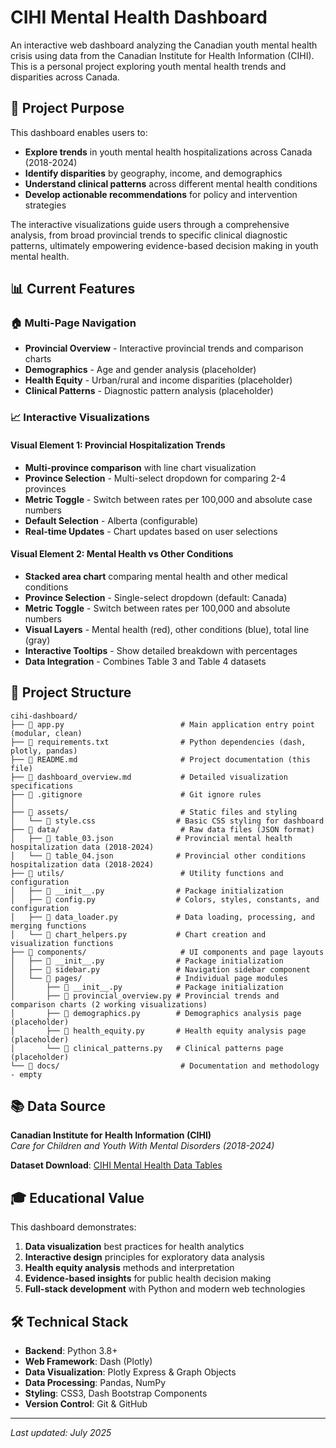 # CIHI Mental Health Dashboard

An interactive web dashboard analyzing the Canadian youth mental health crisis using data from the Canadian Institute for Health Information (CIHI). This is a personal project exploring youth mental health trends and disparities across Canada.

## 🎯 Project Purpose

This dashboard enables users to:
- **Explore trends** in youth mental health hospitalizations across Canada (2018-2024)
- **Identify disparities** by geography, income, and demographics
- **Understand clinical patterns** across different mental health conditions
- **Develop actionable recommendations** for policy and intervention strategies

The interactive visualizations guide users through a comprehensive analysis, from broad provincial trends to specific clinical diagnostic patterns, ultimately empowering evidence-based decision making in youth mental health.

## 📊 Current Features

### 🏠 Multi-Page Navigation
- **Provincial Overview** - Interactive provincial trends and comparison charts
- **Demographics** - Age and gender analysis (placeholder)
- **Health Equity** - Urban/rural and income disparities (placeholder)
- **Clinical Patterns** - Diagnostic pattern analysis (placeholder)

### 📈 Interactive Visualizations

#### **Visual Element 1: Provincial Hospitalization Trends**
- **Multi-province comparison** with line chart visualization
- **Province Selection** - Multi-select dropdown for comparing 2-4 provinces
- **Metric Toggle** - Switch between rates per 100,000 and absolute case numbers
- **Default Selection** - Alberta (configurable)
- **Real-time Updates** - Chart updates based on user selections

#### **Visual Element 2: Mental Health vs Other Conditions**
- **Stacked area chart** comparing mental health and other medical conditions
- **Province Selection** - Single-select dropdown (default: Canada)
- **Metric Toggle** - Switch between rates per 100,000 and absolute numbers
- **Visual Layers** - Mental health (red), other conditions (blue), total line (gray)
- **Interactive Tooltips** - Show detailed breakdown with percentages
- **Data Integration** - Combines Table 3 and Table 4 datasets

## 📁 Project Structure

```
cihi-dashboard/
├── 📄 app.py                          # Main application entry point (modular, clean)
├── 📄 requirements.txt                # Python dependencies (dash, plotly, pandas)
├── 📄 README.md                       # Project documentation (this file)
├── 📄 dashboard_overview.md           # Detailed visualization specifications
├── 📄 .gitignore                      # Git ignore rules
│
├── 📂 assets/                         # Static files and styling
│   └── 📄 style.css                  # Basic CSS styling for dashboard
├── 📂 data/                           # Raw data files (JSON format)
│   ├── 📄 table_03.json              # Provincial mental health hospitalization data (2018-2024)
│   └── 📄 table_04.json              # Provincial other conditions hospitalization data (2018-2024)
├── 📂 utils/                          # Utility functions and configuration
│   ├── 📄 __init__.py                # Package initialization
│   ├── 📄 config.py                  # Colors, styles, constants, and configuration
│   ├── 📄 data_loader.py             # Data loading, processing, and merging functions
│   └── 📄 chart_helpers.py           # Chart creation and visualization functions
├── 📂 components/                     # UI components and page layouts
│   ├── 📄 __init__.py                # Package initialization
│   ├── 📄 sidebar.py                 # Navigation sidebar component
│   └── 📂 pages/                     # Individual page modules
│       ├── 📄 __init__.py            # Package initialization
│       ├── 📄 provincial_overview.py # Provincial trends and comparison charts (2 working visualizations)
│       ├── 📄 demographics.py        # Demographics analysis page (placeholder)
│       ├── 📄 health_equity.py       # Health equity analysis page (placeholder)
│       └── 📄 clinical_patterns.py   # Clinical patterns page (placeholder)
└── 📂 docs/                           # Documentation and methodology - empty
```



## 📚 Data Source

**Canadian Institute for Health Information (CIHI)**  
*Care for Children and Youth With Mental Disorders (2018-2024)*

**Dataset Download**: [CIHI Mental Health Data Tables](https://www.cihi.ca/sites/default/files/document/care-children-youth-with-mental-disorders-data-tables-en.xlsx)

## 🎓 Educational Value

This dashboard demonstrates:
1. **Data visualization** best practices for health analytics
2. **Interactive design** principles for exploratory data analysis
3. **Health equity analysis** methods and interpretation
4. **Evidence-based insights** for public health decision making
5. **Full-stack development** with Python and modern web technologies

## 🛠️ Technical Stack

- **Backend**: Python 3.8+
- **Web Framework**: Dash (Plotly)
- **Data Visualization**: Plotly Express & Graph Objects
- **Data Processing**: Pandas, NumPy
- **Styling**: CSS3, Dash Bootstrap Components
- **Version Control**: Git & GitHub



---

*Last updated: July 2025*
